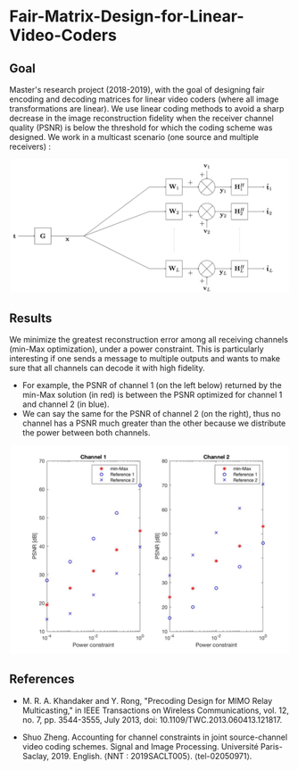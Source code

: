 # Fair-Matrix-Design-for-Linear-Video-Coders

## Goal
Master's research project (2018-2019), with the goal of designing fair encoding and decoding matrices for linear video coders (where all image transformations are linear). We use linear coding methods to avoid a sharp decrease in the image reconstruction fidelity when the receiver channel quality (PSNR) is below the threshold for which the coding scheme was designed. We work in a multicast scenario (one source and multiple receivers) :

<p align="center">
<img src="SIMO.png" class="centerImage" alt="drawing" width="500"/>
 </p>
 
## Results

We minimize the greatest reconstruction error among all receiving channels (min-Max optimization), under a power constraint. This is particularly interesting if one sends a message to multiple outputs and wants to make sure that all channels can decode it with high fidelity. 
- For example, the PSNR of channel 1 (on the left below) returned by the min-Max solution (in red) is between the PSNR optimized for channel 1 and channel 2 (in blue). 
- We can say the same for the PSNR of channel 2 (on the right), thus no channel has a PSNR much greater than the other because we distribute the power between both channels.

<p align="center">
<img src="min-Max solution.jpg" alt="drawing" width="500"/>
</p>

## References

- M. R. A. Khandaker and Y. Rong, "Precoding Design for MIMO Relay Multicasting," in IEEE Transactions on Wireless Communications, vol. 12, no. 7, pp. 3544-3555, July 2013, doi: 10.1109/TWC.2013.060413.121817.

- Shuo Zheng. Accounting for channel constraints in joint source-channel video coding schemes. Signal and Image Processing. Université Paris-Saclay, 2019. English. ⟨NNT : 2019SACLT005⟩. ⟨tel-02050971⟩.
